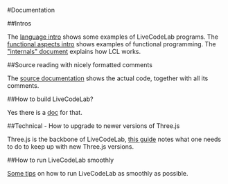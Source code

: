 #Documentation

##Intros

The [language intro](intros/language-intro.html) shows some examples of LiveCodeLab programs.
The [functional aspects intro](intros/functional-aspects.html) shows examples of functional programming.
The ["internals" document](intros/internals.html) explains how LCL works.

##Source reading with nicely formatted comments

The [source documentation](source/lcl-init.html) shows the actual code, together with all its comments.

##How to build LiveCodeLab?

Yes there is a [doc](how-tos/build.html) for that.

##Technical - How to upgrade to newer versions of Three.js

Three.js is the backbone of LiveCodeLab, [this guide](how-tos/upgrade-Threejs-version.html) notes what one needs to do to keep up with new Three.js versions.

##How to run LiveCodeLab smoothly

[Some tips](how-tos/increase-fps.html) on how to run LiveCodeLab as smoothly as possible.
